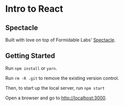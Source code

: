 # Intro to React

<a name="spectacle"></a>
## Spectacle

Built with love on top of Formidable Labs' [Spectacle](https://github.com/FormidableLabs/spectacle).

<a name="getting-started"></a>
## Getting Started

Run `npm install` or `yarn`.

Run `rm -R .git` to remove the existing version control.

Then, to start up the local server, run `npm start`

Open a browser and go to [http://localhost:3000](http://localhost:3000).
